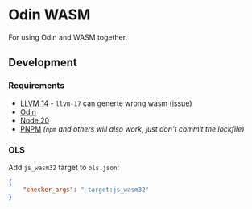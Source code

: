 # Odin WASM

For using Odin and WASM together.

## Development

### Requirements

-   [LLVM 14](https://apt.llvm.org/) - `llvm-17` can generte wrong wasm ([issue](https://github.com/odin-lang/Odin/issues/2855))
-   [Odin](https://odin-lang.org/docs/install/)
-   [Node 20](https://nodejs.org/)
-   [PNPM](https://pnpm.io/installation) _(`npm` and others will also work, just don't commit the lockfile)_

### OLS

Add `js_wasm32` target to `ols.json`:

```json
{
	"checker_args": "-target:js_wasm32"
}
```
